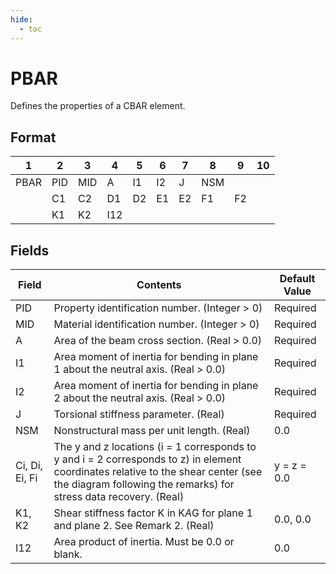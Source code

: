 ```yaml
---
hide:
  - toc
---
```

# PBAR
Defines the properties of a CBAR element.

## Format
| 1        | 2        | 3        | 4        | 5        | 6        | 7        | 8        | 9        | 10       | 
| -------- | -------- | -------- | -------- | -------- | -------- | -------- | -------- | -------- | -------- | 
| PBAR | PID | MID | A | I1 | I2 | J | NSM |   |  
| | C1 | C2 | D1 | D2 | E1 | E2 | F1 | F2 |  
| | K1 | K2 | I12 |   |   |   |   |   |  


## Fields
| Field      | Contents | Default Value |
| ---------- | -------- | ------------- |
| PID | Property identification number. (Integer > 0) | Required |
| MID | Material identification number. (Integer > 0) | Required |
| A | Area of the beam cross section. (Real > 0.0) | Required |
| I1 | Area moment of inertia for bending in plane 1 about the neutral axis. (Real > 0.0) | Required |
| I2 | Area moment of inertia for bending in plane 2 about the neutral axis. (Real > 0.0) | Required |
| J | Torsional stiffness parameter. (Real) | Required |
| NSM | Nonstructural mass per unit length. (Real) | 0.0 |
| Ci, Di, Ei, Fi | The y and z locations (i = 1 corresponds to y and i = 2 corresponds to z) in element coordinates relative to the shear center (see the diagram following the remarks) for stress data recovery. (Real) | y = z = 0.0 |
| K1, K2 | Shear stiffness factor K in K*A*G for plane 1 and plane 2. See Remark 2. (Real) | 0.0, 0.0 |
| I12 | Area product of inertia. Must be 0.0 or blank. | 0.0 |
